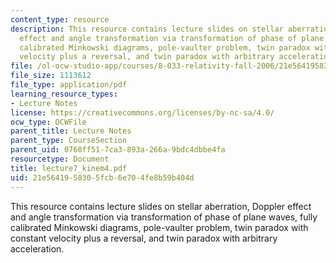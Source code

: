 ```yaml
---
content_type: resource
description: This resource contains lecture slides on stellar aberration, Doppler
  effect and angle transformation via transformation of phase of plane waves, fully
  calibrated Minkowski diagrams, pole-vaulter problem, twin paradox with constant
  velocity plus a reversal, and twin paradox with arbitrary acceleration.
file: /ol-ocw-studio-app/courses/8-033-relativity-fall-2006/21e5641958305fcb6e704fe8b59b404d_lecture7_kinem4.pdf
file_size: 1113612
file_type: application/pdf
learning_resource_types:
- Lecture Notes
license: https://creativecommons.org/licenses/by-nc-sa/4.0/
ocw_type: OCWFile
parent_title: Lecture Notes
parent_type: CourseSection
parent_uid: 0760ff51-7ca3-893a-266a-9bdc4dbbe4fa
resourcetype: Document
title: lecture7_kinem4.pdf
uid: 21e56419-5830-5fcb-6e70-4fe8b59b404d
---
```

This resource contains lecture slides on stellar aberration, Doppler effect and angle transformation via transformation of phase of plane waves, fully calibrated Minkowski diagrams, pole-vaulter problem, twin paradox with constant velocity plus a reversal, and twin paradox with arbitrary acceleration.